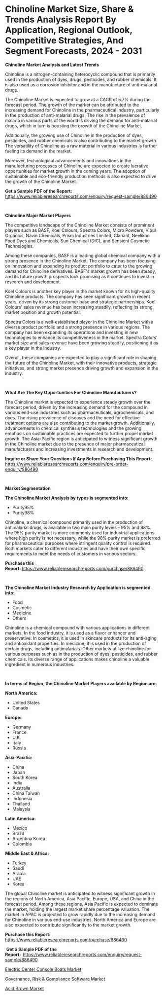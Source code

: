 <p><h1>Chinoline Market Size, Share & Trends Analysis Report By Application, Regional Outlook, Competitive Strategies, And Segment Forecasts, 2024 - 2031</h1></p><p><strong>Chinoline Market Analysis and Latest Trends</strong></p>
<p><p>Chinoline is a nitrogen-containing heterocyclic compound that is primarily used in the production of dyes, drugs, pesticides, and rubber chemicals. It is also used as a corrosion inhibitor and in the manufacture of anti-malarial drugs.</p><p>The Chinoline Market is expected to grow at a CAGR of 5.7% during the forecast period. The growth of the market can be attributed to the increasing demand for Chinoline in the pharmaceutical industry, particularly in the production of anti-malarial drugs. The rise in the prevalence of malaria in various parts of the world is driving the demand for anti-malarial drugs, which in turn is boosting the growth of the Chinoline Market.</p><p>Additionally, the growing use of Chinoline in the production of dyes, pesticides, and rubber chemicals is also contributing to the market growth. The versatility of Chinoline as a raw material in various industries is further fueling its demand in the market.</p><p>Moreover, technological advancements and innovations in the manufacturing processes of Chinoline are expected to create lucrative opportunities for market growth in the coming years. The adoption of sustainable and eco-friendly production methods is also expected to drive the growth of the Chinoline Market.</p></p>
<p><strong>Get a Sample PDF of the Report:&nbsp;</strong> <a href="https://www.reliableresearchreports.com/enquiry/request-sample/886490">https://www.reliableresearchreports.com/enquiry/request-sample/886490</a></p>
<p>&nbsp;</p>
<p><strong>Chinoline Major Market Players</strong></p>
<p><p>The competitive landscape of the Chinoline Market consists of prominent players such as BASF, Koel Colours, Spectra Colors, Micro Powders, Vipul Organics, Navin Chemicals, Prism Industries Limited, Clariant, Neelikon Food Dyes and Chemicals, Sun Chemical (DIC), and Sensient Cosmetic Technologies. </p><p>Among these companies, BASF is a leading global chemical company with a strong presence in the Chinoline Market. The company has been focusing on innovation and expanding its product portfolio to cater to the growing demand for Chinoline derivatives. BASF's market growth has been steady, and its future growth prospects look promising as it continues to invest in research and development.</p><p>Koel Colours is another key player in the market known for its high-quality Chinoline products. The company has seen significant growth in recent years, driven by its strong customer base and strategic partnerships. Koel Colours' sales revenue has been increasing steadily, reflecting its strong market position and growth potential.</p><p>Spectra Colors is a well-established player in the Chinoline Market with a diverse product portfolio and a strong presence in various regions. The company has been expanding its operations and investing in new technologies to enhance its competitiveness in the market. Spectra Colors' market size and sales revenue have been growing steadily, positioning it as a key player in the industry.</p><p>Overall, these companies are expected to play a significant role in shaping the future of the Chinoline Market, with their innovative products, strategic initiatives, and strong market presence driving growth and expansion in the industry.</p></p>
<p>&nbsp;</p>
<p><strong>What Are The Key Opportunities For Chinoline Manufacturers?</strong></p>
<p><p>The Chinoline market is expected to experience steady growth over the forecast period, driven by the increasing demand for the compound in various end-use industries such as pharmaceuticals, agrochemicals, and dyes. The rising prevalence of diseases and the need for effective treatment options are also contributing to the market growth. Additionally, advancements in chemical synthesis technologies and the growing emphasis on sustainable practices are expected to further propel market growth. The Asia-Pacific region is anticipated to witness significant growth in the Chinoline market due to the presence of major pharmaceutical manufacturers and increasing investments in research and development.</p></p>
<p><strong>Inquire or Share Your Questions If Any Before Purchasing This Report:</strong> <a href="https://www.reliableresearchreports.com/enquiry/pre-order-enquiry/886490">https://www.reliableresearchreports.com/enquiry/pre-order-enquiry/886490</a></p>
<p>&nbsp;</p>
<p><strong>Market Segmentation</strong></p>
<p><strong>The Chinoline Market Analysis by types is segmented into:</strong></p>
<p><ul><li>Purity95%</li><li>Purity98%</li></ul></p>
<p><p>Chinoline, a chemical compound primarily used in the production of antimalarial drugs, is available in two main purity levels - 95% and 98%. The 95% purity market is more commonly used for industrial applications where high purity is not necessary, while the 98% purity market is preferred for pharmaceutical purposes where stringent quality control is required. Both markets cater to different industries and have their own specific requirements to meet the needs of customers in various sectors.</p></p>
<p><strong>Purchase this Report:&nbsp;</strong><a href="https://www.reliableresearchreports.com/purchase/886490">https://www.reliableresearchreports.com/purchase/886490</a></p>
<p>&nbsp;</p>
<p><strong>The Chinoline Market Industry Research by Application is segmented into:</strong></p>
<p><ul><li>Food</li><li>Cosmetic</li><li>Medicine</li><li>Others</li></ul></p>
<p><p>Chinoline is a chemical compound with various applications in different markets. In the food industry, it is used as a flavor enhancer and preservative. In cosmetics, it is used in skincare products for its anti-aging and antioxidant properties. In medicine, it is used in the production of certain drugs, including antimalarials. Other markets utilize chinoline for various purposes such as in the production of dyes, pesticides, and rubber chemicals. Its diverse range of applications makes chinoline a valuable ingredient in numerous industries.</p></p>
<p>&nbsp;</p>
<p><strong>In terms of Region, the Chinoline Market Players available by Region are:</strong></p>
<p>
    <p> <strong> North America: </strong>
        <ul>
            <li>United States</li>
            <li>Canada</li>
        </ul>
        </p> 
    <p> <strong> Europe: </strong>
        <ul>
            <li>Germany</li>
            <li>France</li>
            <li>U.K.</li>
            <li>Italy</li>
            <li>Russia</li>
        </ul>
        </p> 
    <p> <strong> Asia-Pacific: </strong>
        <ul>
            <li>China</li>
            <li>Japan</li>
            <li>South Korea</li>
            <li>India</li>
            <li>Australia</li>
            <li>China Taiwan</li>
            <li>Indonesia</li>
            <li>Thailand</li>
            <li>Malaysia</li>
        </ul>
        </p> 
    <p> <strong> Latin America: </strong>
        <ul>
            <li>Mexico</li>
            <li>Brazil</li>
            <li>Argentina Korea</li>
            <li>Colombia</li>
        </ul>
        </p> 
    <p> <strong> Middle East & Africa: </strong>
        <ul>
            <li>Turkey</li>
            <li>Saudi</li>
            <li>Arabia</li>
            <li>UAE</li>
            <li>Korea</li>
        </ul>
    </p>
    </p>
<p><p>The global Chinoline market is anticipated to witness significant growth in the regions of North America, Asia Pacific, Europe, USA, and China in the forecast period. Among these regions, Asia Pacific is expected to dominate the market, holding the largest market share percentage valuation. The market in APAC is projected to grow rapidly due to the increasing demand for Chinoline in various end-use industries. North America and Europe are also expected to contribute significantly to the market growth.</p></p>
<p><strong>Purchase this Report: </strong><a href="https://www.reliableresearchreports.com/purchase/886490">https://www.reliableresearchreports.com/purchase/886490</a></p>
<p>&nbsp;<strong>Get a Sample PDF of the Report:&nbsp;&nbsp;</strong><a href="https://www.reliableresearchreports.com/enquiry/request-sample/886490">https://www.reliableresearchreports.com/enquiry/request-sample/886490</a></p>
<p><strong></strong></p>
<p><p><a href="https://view.publitas.com/reportprime-1/electric-center-console-boats-market-offer-valuable-insights-into-market-size-market-share-market-trends-and-projections-spanning-from-2023-to-2030/">Electric Center Console Boats Market</a></p><p><a href="https://view.publitas.com/reportprime-1/governance-risk-compliance-software-market-research-report-provides-critical-insights-that-can-help-shape-business-development-and-investment-strategies/">Governance, Risk & Compliance Software Market</a></p><p><a href="https://github.com/Sinjinluong3e0awx2m195k76/Market-Research-Report-List-1/blob/main/acid-brown-market.md">Acid Brown Market</a></p></p>